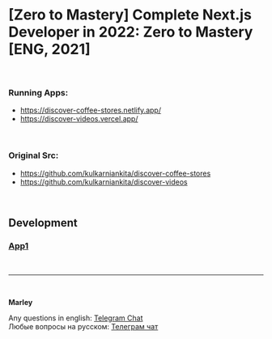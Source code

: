# [Zero to Mastery] Complete Next.js Developer in 2022: Zero to Mastery [ENG, 2021]

<br/>

### Running Apps:

- https://discover-coffee-stores.netlify.app/
- https://discover-videos.vercel.app/

<br/>

### Original Src:

- https://github.com/kulkarniankita/discover-coffee-stores
- https://github.com/kulkarniankita/discover-videos

<br/>

## Development

### [App1](./docs/DevApp1.md)

<br/>

---

<br/>

**Marley**

Any questions in english: <a href="https://jsdev.org/chat/">Telegram Chat</a>  
Любые вопросы на русском: <a href="https://jsdev.ru/chat/">Телеграм чат</a>
